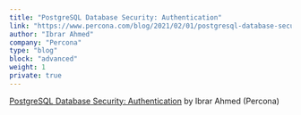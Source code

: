 ```yaml
---
title: "PostgreSQL Database Security: Authentication"
link: "https://www.percona.com/blog/2021/02/01/postgresql-database-security-authentication/"
author: "Ibrar Ahmed"
company: "Percona"
type: "blog"
block: "advanced"
weight: 1
private: true
---
```


[PostgreSQL Database Security: Authentication](https://www.percona.com/blog/2021/02/01/postgresql-database-security-authentication/) by Ibrar Ahmed (Percona)
